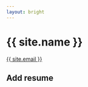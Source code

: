 ```yaml
---
layout: bright
---
```


<div id="index" class="w-100 h-100 grid">
  <div class="centered">
    <div class="w-100 db v-mid tc white ph3 ph4-l pb0 ma0">
     <!-- image here -->
      <h1 class="color-gold f6 f3-m f-headline-l fw6 tc pa0 ma0 shine animate-shine">{{ site.name }}</h1>
    </div>
    <div class="w-100 v-mid tc white pa0 ma0 pt1 animate-appear">
      <a class="link white f3 f2-m fw2 tc" href="mailto:{{ site.email }}">{{ site.email }}</a>
        <!-- email | GitHub | LinkedIn -->
    </div>
  </div>
</div>

<div id="index" class="w-100 h-100 grid">
<div class="centered">
<h2>Add resume</h2>
</div>
</div>